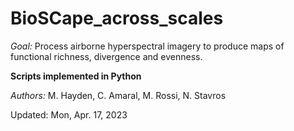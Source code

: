 # BioSCape_across_scales

*Goal:* Process airborne hyperspectral imagery to produce maps of functional richness, divergence and evenness.

**Scripts implemented in Python**

*Authors:* M. Hayden, C. Amaral, M. Rossi, N. Stavros

Updated: Mon, Apr. 17, 2023
